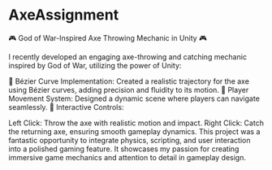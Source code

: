 # AxeAssignment

🎮 God of War-Inspired Axe Throwing Mechanic in Unity 🎮

I recently developed an engaging axe-throwing and catching mechanic inspired by God of War, utilizing the power of Unity:

🔹 Bézier Curve Implementation: Created a realistic trajectory for the axe using Bézier curves, adding precision and fluidity to its motion.
🔹 Player Movement System: Designed a dynamic scene where players can navigate seamlessly.
🔹 Interactive Controls:

Left Click: Throw the axe with realistic motion and impact.
Right Click: Catch the returning axe, ensuring smooth gameplay dynamics.
This project was a fantastic opportunity to integrate physics, scripting, and user interaction into a polished gaming feature. It showcases my passion for creating immersive game mechanics and attention to detail in gameplay design.
